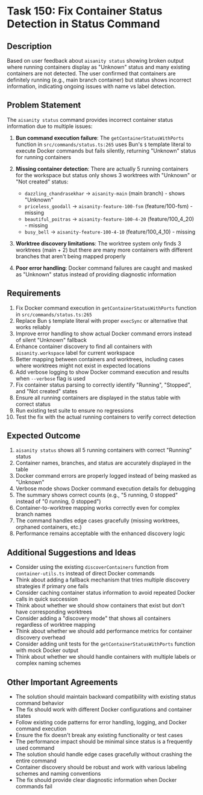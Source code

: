 # Task 150: Fix Container Status Detection in Status Command

## Description
Based on user feedback about `aisanity status` showing broken output where running containers display as "Unknown" status and many existing containers are not detected. The user confirmed that containers are definitely running (e.g., main branch container) but status shows incorrect information, indicating ongoing issues with name vs label detection.

## Problem Statement
The `aisanity status` command provides incorrect container status information due to multiple issues:

1. **Bun command execution failure**: The `getContainerStatusWithPorts` function in `src/commands/status.ts:265` uses Bun's `$` template literal to execute Docker commands but fails silently, returning "Unknown" status for running containers

2. **Missing container detection**: There are actually 5 running containers for the workspace but status only shows 3 worktrees with "Unknown" or "Not created" status:
   - `dazzling_chandrasekhar` → `aisanity-main` (main branch) - shows "Unknown"
   - `priceless_goodall` → `aisanity-feature-100-fsm` (feature/100-fsm) - missing
   - `beautiful_poitras` → `aisanity-feature-100-4-20` (feature/100_4_20) - missing
   - `busy_bell` → `aisanity-feature-100-4-10` (feature/100_4_10) - missing

3. **Worktree discovery limitations**: The worktree system only finds 3 worktrees (main + 2) but there are many more containers with different branches that aren't being mapped properly

4. **Poor error handling**: Docker command failures are caught and masked as "Unknown" status instead of providing diagnostic information

## Requirements
1. Fix Docker command execution in `getContainerStatusWithPorts` function in `src/commands/status.ts:265`
2. Replace Bun `$` template literal with proper `execSync` or alternative that works reliably
3. Improve error handling to show actual Docker command errors instead of silent "Unknown" fallback
4. Enhance container discovery to find all containers with `aisanity.workspace` label for current workspace
5. Better mapping between containers and worktrees, including cases where worktrees might not exist in expected locations
6. Add verbose logging to show Docker command execution and results when `--verbose` flag is used
7. Fix container status parsing to correctly identify "Running", "Stopped", and "Not created" states
8. Ensure all running containers are displayed in the status table with correct status
9. Run existing test suite to ensure no regressions
10. Test the fix with the actual running containers to verify correct detection

## Expected Outcome
1. `aisanity status` shows all 5 running containers with correct "Running" status
2. Container names, branches, and status are accurately displayed in the table
3. Docker command errors are properly logged instead of being masked as "Unknown"
4. Verbose mode shows Docker command execution details for debugging
5. The summary shows correct counts (e.g., "5 running, 0 stopped" instead of "0 running, 0 stopped")
6. Container-to-worktree mapping works correctly even for complex branch names
7. The command handles edge cases gracefully (missing worktrees, orphaned containers, etc.)
8. Performance remains acceptable with the enhanced discovery logic

## Additional Suggestions and Ideas
- Consider using the existing `discoverContainers` function from `container-utils.ts` instead of direct Docker commands
- Think about adding a fallback mechanism that tries multiple discovery strategies if primary one fails
- Consider caching container status information to avoid repeated Docker calls in quick succession
- Think about whether we should show containers that exist but don't have corresponding worktrees
- Consider adding a "discovery mode" that shows all containers regardless of worktree mapping
- Think about whether we should add performance metrics for container discovery overhead
- Consider adding unit tests for the `getContainerStatusWithPorts` function with mock Docker output
- Think about whether we should handle containers with multiple labels or complex naming schemes

## Other Important Agreements
- The solution should maintain backward compatibility with existing status command behavior
- The fix should work with different Docker configurations and container states
- Follow existing code patterns for error handling, logging, and Docker command execution
- Ensure the fix doesn't break any existing functionality or test cases
- The performance impact should be minimal since status is a frequently used command
- The solution should handle edge cases gracefully without crashing the entire command
- Container discovery should be robust and work with various labeling schemes and naming conventions
- The fix should provide clear diagnostic information when Docker commands fail